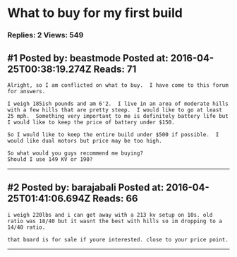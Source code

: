 # What to buy for my first build

### Replies: 2 Views: 549

## \#1 Posted by: beastmode Posted at: 2016-04-25T00:38:19.274Z Reads: 71

```
Alright, so I am conflicted on what to buy.  I have come to this forum for answers.  

I weigh 185ish pounds and am 6'2.  I live in an area of moderate hills with a few hills that are pretty steep.  I would like to go at least 25 mph.  Something very important to me is definitely battery life but I would like to keep the price of battery under $150. 

So I would like to keep the entire build under $500 if possible.  I would like dual motors but price may be too high.
 
So what would you guys recommend me buying? 
Should I use 149 KV or 190?
```

---
## \#2 Posted by: barajabali Posted at: 2016-04-25T01:41:06.694Z Reads: 66

```
i weigh 220lbs and i can get away with a 213 kv setup on 10s. old ratio was 18/40 but it wasnt the best with hills so im dropping to a 14/40 ratio.

that board is for sale if youre interested. close to your price point.
```

---

